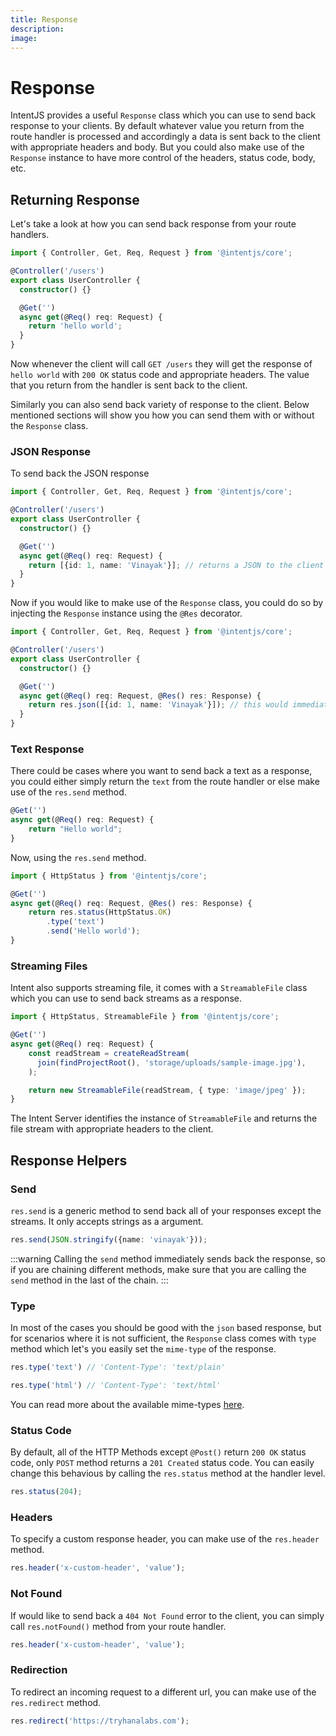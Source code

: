 ```yaml
---
title: Response
description:
image:
---
```

# Response

IntentJS provides a useful `Response` class which you can use to send back response to your clients. By default whatever value you return from the route handler is processed and accordingly a data is sent back to the client with appropriate headers and body. But you could also make use of the `Response` instance to have more control of the headers, status code, body, etc.

## Returning Response

Let's take a look at how you can send back response from your route handlers.

```ts
import { Controller, Get, Req, Request } from '@intentjs/core';

@Controller('/users')
export class UserController {
  constructor() {}

  @Get('')
  async get(@Req() req: Request) {
    return 'hello world';
  }
}
```

Now whenever the client will call `GET /users` they will get the response of `hello world` with `200 OK` status code and appropriate headers. The value that you return from the handler is sent back to the client.

Similarly you can also send back variety of response to the client. Below mentioned sections will show you how you can send them with or without the `Response` class.

### JSON Response
To send back the JSON response

```ts
import { Controller, Get, Req, Request } from '@intentjs/core';

@Controller('/users')
export class UserController {
  constructor() {}

  @Get('')
  async get(@Req() req: Request) {
    return [{id: 1, name: 'Vinayak'}]; // returns a JSON to the client
  }
}
```

Now if you would like to make use of the `Response` class, you could do so by injecting the `Response` instance using the `@Res` decorator.

```ts
import { Controller, Get, Req, Request } from '@intentjs/core';

@Controller('/users')
export class UserController {
  constructor() {}

  @Get('')
  async get(@Req() req: Request, @Res() res: Response) {
    return res.json([{id: 1, name: 'Vinayak'}]); // this would immediately send back the response to the client.
  }
}
```

### Text Response
There could be cases where you want to send back a text as a response, you could either simply return the `text` from the route handler or else make use of the `res.send` method.

```ts
@Get('')
async get(@Req() req: Request) {
    return "Hello world";
}
```

Now, using the `res.send` method.

```ts
import { HttpStatus } from '@intentjs/core';

@Get('')
async get(@Req() req: Request, @Res() res: Response) {
    return res.status(HttpStatus.OK)
        .type('text')
        .send('Hello world');
}
```

### Streaming Files

Intent also supports streaming file, it comes with a `StreamableFile` class which you can use to send back streams as a response.

```ts
import { HttpStatus, StreamableFile } from '@intentjs/core';

@Get('')
async get(@Req() req: Request) {
    const readStream = createReadStream(
      join(findProjectRoot(), 'storage/uploads/sample-image.jpg'),
    );

    return new StreamableFile(readStream, { type: 'image/jpeg' });
}
```

The Intent Server identifies the instance of `StreamableFile` and returns the file stream with appropriate headers to the client.

## Response Helpers

### Send
`res.send` is a generic method to send back all of your responses except the streams. It only accepts strings as a argument.

```ts
res.send(JSON.stringify({name: 'vinayak'}));
```

:::warning
Calling the `send` method immediately sends back the response, so if you are chaining different methods, make sure that you are calling the `send` method in the last of the chain.
:::

### Type
In most of the cases you should be good with the `json` based response, but for scenarios where it is not sufficient, the `Response` class comes with `type` method which let's you easily set the `mime-type` of the response.

```ts
res.type('text') // 'Content-Type': 'text/plain'

res.type('html') // 'Content-Type': 'text/html'
```

You can read more about the available mime-types [here](https://www.iana.org/assignments/media-types/media-types.xhtml).

### Status Code

By default, all of the HTTP Methods except `@Post()` return `200 OK` status code, only `POST` method returns a `201 Created` status code. You can easily change this behavious by calling the `res.status` method at the handler level.

```ts
res.status(204);
```

### Headers
To specify a custom response header, you can make use of the `res.header` method.

```ts
res.header('x-custom-header', 'value');
```

### Not Found

If would like to send back a `404 Not Found` error to the client, you can simply call `res.notFound()` method from your route handler.

```ts
res.header('x-custom-header', 'value');
```

### Redirection
To redirect an incoming request to a different url, you can make use of the `res.redirect` method.

```ts
res.redirect('https://tryhanalabs.com');
```